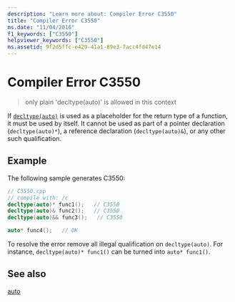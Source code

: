 ```yaml
---
description: "Learn more about: Compiler Error C3550"
title: "Compiler Error C3550"
ms.date: "11/04/2016"
f1_keywords: ["C3550"]
helpviewer_keywords: ["C3550"]
ms.assetid: 9f2d5ffc-e429-41a1-89e3-7acc4fd47e14
---
```

# Compiler Error C3550

> only plain 'decltype(auto)' is allowed in this context

If [`decltype(auto)`](../../cpp/decltype-cpp.md#decltype-and-auto) is used as a placeholder for the return type of a function, it must be used by itself. It cannot be used as part of a pointer declaration (`decltype(auto)*`), a reference declaration (`decltype(auto)&`), or any other such qualification.

## Example

The following sample generates C3550:

```cpp
// C3550.cpp
// compile with: /c
decltype(auto)* func1();   // C3550
decltype(auto)& func2();   // C3550
decltype(auto)&& func3();   // C3550

auto* func4();   // OK
```

To resolve the error remove all illegal qualification on `decltype(auto)`. For instance, `decltype(auto)* func1()` can be turned into `auto* func1()`.

## See also

[auto](../../cpp/auto-cpp.md)
